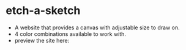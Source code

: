 # etch-a-sketch
- A website that provides a canvas with adjustable size to draw on.
- 4 color combinations available to work with.
- preview the site here: 
